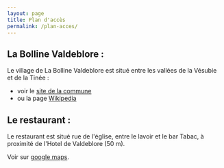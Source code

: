 ```yaml
---
layout: page
title: Plan d'accès
permalink: /plan-acces/
---
```


## La Bolline Valdeblore :

Le village de La Bolline Valdeblore est situé entre les vallées de la Vésubie et de la Tinée :

* voir le [site de la commune](https://ville-valdeblore.fr/)
* ou la page [Wikipedia](https://fr.wikipedia.org/wiki/Valdeblore)


## Le restaurant :
Le restaurant est situé rue de l'église, entre le lavoir et le bar Tabac, à proximité de l'Hotel de Valdeblore (50 m).

Voir sur [google maps](https://www.google.com/maps/search/44.07185+7.16812/@44.07185,7.1675728,19z).
